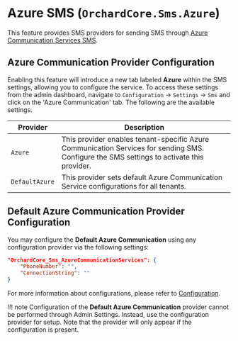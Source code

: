 # Azure SMS (`OrchardCore.Sms.Azure`)

This feature provides SMS providers for sending SMS through [Azure Communication Services SMS](https://learn.microsoft.com/en-us/azure/communication-services/concepts/sms/concepts).

## **Azure Communication** Provider Configuration

Enabling this feature will introduce a new tab labeled **Azure** within the SMS settings, allowing you to configure the service. To access these settings from the admin dashboard, navigate to `Configuration` → `Settings` → `Sms` and click on the 'Azure Communication' tab. The following are the available settings.

| Provider | Description |
| --- | --- |
| `Azure` | This provider enables tenant-specific Azure Communication Services for sending SMS. Configure the SMS settings to activate this provider. |
| `DefaultAzure` | This provider sets default Azure Communication Service configurations for all tenants.|


## **Default Azure Communication** Provider Configuration

You may configure the **Default Azure Communication** using any configuration provider via the following settings:

```json
"OrchardCore_Sms_AzureCommunicationServices": {
    "PhoneNumber": "",
    "ConnectionString": ""
}
```

For more information about configurations, please refer to [Configuration](../../core/Configuration/README.md).

!!! note
    Configuration of the **Default Azure Communication** provider cannot be performed through Admin Settings. Instead, use the configuration provider for setup. Note that the provider will only appear if the configuration is present.
